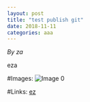 ```yaml
---
layout: post
title: "test publish git"
date: 2018-11-11
categories: aaa
---
```


*By za*

eza

#Images:
![ Image 0](ez "Image0")

#Links:
[ez](ez)